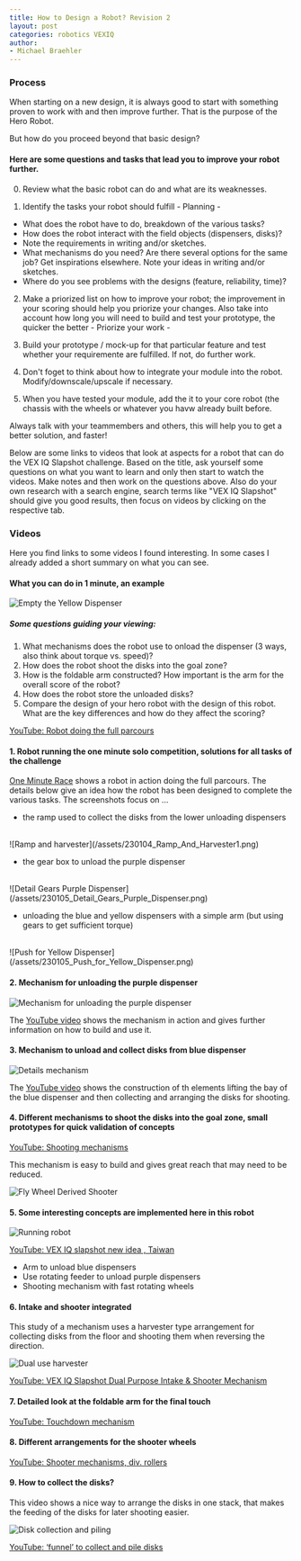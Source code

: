```yaml
---
title: How to Design a Robot? Revision 2
layout: post
categories: robotics VEXIQ
author:
- Michael Braehler
---
```



### Process
When starting on a new design, it is always good to start with something proven to work with and then improve further. That is the purpose of the Hero Robot.

But how do you proceed beyond that basic design?

#### Here are some questions and tasks that lead you to improve your robot further.

0. Review what the basic robot can do and what are its weaknesses.

1. Identify the tasks your robot should fulfill - Planning -
  - What does the robot have to do, breakdown of the various tasks?
  - How does the robot interact with the field objects (dispensers, disks)?
  - Note the requirements in writing and/or sketches.
  - What mechanisms do you need? Are there several options for the same job? Get inspirations elsewhere. Note your ideas in writing and/or sketches.
  - Where do you see problems with the designs (feature, reliability, time)?

2. Make a priorized list on how to improve your robot; the improvement in your scoring should help you priorize your changes. Also take into account how long you will need to build and test your prototype, the quicker the better - Priorize your work -

3. Build your prototype / mock-up for that particular feature and test whether your requiremente are fulfilled. If not, do further work.

4. Don't foget to think about how to integrate your module into the robot. Modify/downscale/upscale if necessary.

5. When you have tested your module, add the it to your core robot (the chassis with the wheels or whatever you havw already built before.

Always talk with your teammembers and others, this will help you to get a better solution, and faster!

Below are some links to videos that look at aspects for a robot that can do the VEX IQ Slapshot challenge. Based on the title, ask yourself some
questions on what you want to learn and only then start to watch the videos. Make notes and then work on the questions above. Also do your own research with a search engine, search terms like "VEX IQ Slapshot" should give you good results, then focus on videos by clicking on the respective tab.


### Videos

Here you find links to some videos I found interesting. In some cases I already added a short summary on what you can see.

#### What you can do in 1 minute, an example

![Empty the Yellow Dispenser](/assets/221208-Slapshot-Yellow-Dispenser.png)

##### Some questions guiding your viewing:
1. What mechanisms does the robot use to onload the dispenser (3 ways, also think about torque vs. speed)?
2. How does the robot shoot the disks into the goal zone?
3. How is the foldable arm constructed? How important is the arm for the overall score of the robot?
4. How does the robot store the unloaded disks?
5. Compare the design of your hero robot with the design of this robot. What are the key differences and how do they affect the scoring?

[YouTube: Robot doing the full parcours](https://youtu.be/6iC4Mk1JVLk)


#### 1. Robot running the one minute solo competition, solutions for all tasks of the challenge
[One Minute Race](https://youtu.be/TFcw7fHoskI) shows a robot in action doing the full parcours. The details below give an idea how the robot has been designed to complete the various tasks. The screenshots focus on ...

- the ramp used to collect the disks from the lower unloading dispensers
<br>
![Ramp and harvester](/assets/230104_Ramp_And_Harvester1.png)

- the gear box to unload the purple dispenser
<br>
![Detail Gears Purple Dispenser](/assets/230105_Detail_Gears_Purple_Dispenser.png)

- unloading the blue and yellow dispensers with a simple arm (but using gears to get sufficient torque)
<br>
![Push for Yellow Dispenser](/assets/230105_Push_for_Yellow_Dispenser.png)


#### 2. Mechanism for unloading the purple dispenser

![Mechanism for unloading the purple dispenser](/assets/230104_Unload_Purple_Dispenser.png)

The [YouTube video](https://youtu.be/ZX4hUZ3rMkY) shows the mechanism in action and gives further information on how to build and use it.


#### 3. Mechanism to unload and collect disks from blue dispenser

![Details mechanism](/assets/230104_Blue_Dispenser_Mechanism11.png)

The [YouTube video](https://youtube.com/shorts/xxmzv5rTl_M?feature=share) shows the construction of th elements lifting the bay of the blue dispenser and then collecting and arranging the disks for shooting.

#### 4. Different mechanisms to shoot the disks into the goal zone, small prototypes for quick validation of concepts

[YouTube: Shooting mechanisms](https://youtu.be/-InRgi0V-QA)

This mechanism is easy to build and gives great reach that may need to be reduced.

![Fly Wheel Derived Shooter](/assets/221208_FlyWheel_Derived.png)


#### 5. Some interesting concepts are implemented here in this robot

![Running robot](/assets/221208_Taiwan_Rob.png)

[YouTube: VEX IQ slapshot new idea , Taiwan](https://youtu.be/ejnyE8S7IQk)
- Arm to unload blue dispensers
- Use rotating feeder to unload purple dispensers
- Shooting mechanism with fast rotating wheels

#### 6. Intake and shooter integrated

This study of a mechanism uses a harvester type arrangement for collecting disks from the floor and shooting them when reversing the direction.

![Dual use harvester](/assets/221208_Intake_And_Shoot.png)

[YouTube: VEX IQ Slapshot Dual Purpose Intake & Shooter Mechanism](https://youtu.be/1LOgFoZXZL0)


#### 7. Detailed look at the foldable arm for the final touch

[YouTube: Touchdown mechanism](https://youtu.be/7Pnu3Zpb3Lw)


#### 8. Different arrangements for the shooter wheels

[YouTube: Shooter mechanisms, div. rollers](https://youtu.be/pi5CjlOsS8Q)


#### 9. How to collect the disks?

This video shows a nice way to arrange the disks in one stack, that makes the feeding of the disks for later shooting easier.

![Disk collection and piling](/assets/221208_Disk_Piling.png)

[YouTube: ‘funnel’ to collect and pile disks](https://youtu.be/YpifdtbLjm8)

